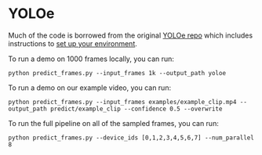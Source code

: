 # YOLOe 
Much of the code is borrowed from the original [YOLOe repo](https://github.com/THU-MIG/yoloe) which includes instructions to [set up your environment](https://github.com/THU-MIG/yoloe?tab=readme-ov-file#installation).

To run a demo on 1000 frames locally, you can run:

```
python predict_frames.py --input_frames 1k --output_path yoloe
```

To run a demo on our example video, you can run:

```
python predict_frames.py --input_frames examples/example_clip.mp4 --output_path predict/example_clip --confidence 0.5 --overwrite
```

To run the full pipeline on all of the sampled frames, you can run:

```
python predict_frames.py --device_ids [0,1,2,3,4,5,6,7] --num_parallel 8
```
